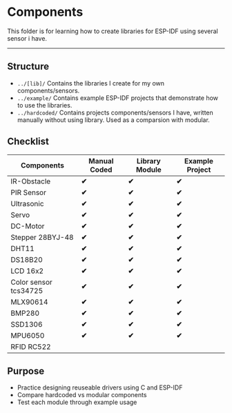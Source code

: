 # Components
This folder is for learning how to create libraries for ESP-IDF using several sensor i have.

---

## Structure
- `../[lib]/` Contains the libraries I create for my own components/sensors.
- `../example/` Contains example ESP-IDF projects that demonstrate how to use the libraries.
- `../hardcoded/` Contains projects components/sensors I have, written manually without using library. Used as a comparsion with modular.

## Checklist

| Components | Manual Coded | Library Module | Example Project |
|------------|--------------|----------------|-----------------|
| IR-Obstacle| **✔** | **✔** | **✔** |
| PIR Sensor | **✔** | **✔** | **✔** |
| Ultrasonic | **✔** | **✔** | **✔** |
| Servo | **✔** | **✔** | **✔** |
| DC-Motor | **✔** | **✔** | **✔** |
| Stepper 28BYJ-48 | **✔**| **✔** | **✔** |
| DHT11 | **✔** | **✔** | **✔** |
| DS18B20 | **✔** | **✔** | **✔** |
| LCD 16x2 | **✔** | **✔** | **✔** |
| Color sensor tcs34725 | **✔** | **✔** | **✔** |
| MLX90614 | **✔** | **✔** | **✔** |
| BMP280 | **✔** | **✔** | **✔** |
| SSD1306 | **✔** | **✔** | **✔** |
| MPU6050 | **✔** | **✔** | **✔** |
| RFID RC522 |  |  |  |


## Purpose
- Practice designing reuseable drivers using C and ESP-IDF
- Compare hardcoded vs modular components
- Test each module through example usage
